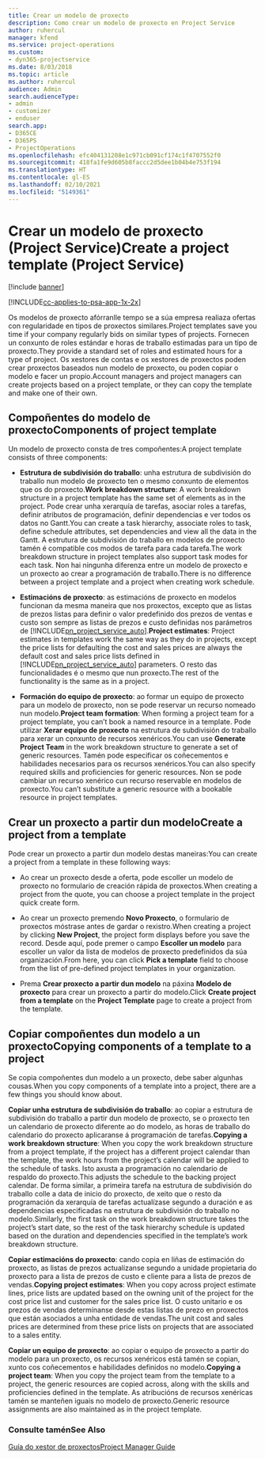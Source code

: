 ```yaml
---
title: Crear un modelo de proxecto
description: Como crear un modelo de proxecto en Project Service
author: ruhercul
manager: kfend
ms.service: project-operations
ms.custom:
- dyn365-projectservice
ms.date: 8/03/2018
ms.topic: article
ms.author: ruhercul
audience: Admin
search.audienceType:
- admin
- customizer
- enduser
search.app:
- D365CE
- D365PS
- ProjectOperations
ms.openlocfilehash: efc404131208e1c971cb091cf174c1f4707552f0
ms.sourcegitcommit: 418fa1fe9d605b8faccc2d5dee1b04b4e753f194
ms.translationtype: HT
ms.contentlocale: gl-ES
ms.lasthandoff: 02/10/2021
ms.locfileid: "5149361"
---
```

# <a name="create-a-project-template-project-service"></a><span data-ttu-id="cc9d7-103">Crear un modelo de proxecto (Project Service)</span><span class="sxs-lookup"><span data-stu-id="cc9d7-103">Create a project template (Project Service)</span></span>

[!include [banner](../includes/psa-now-project-operations.md)]

[!INCLUDE[cc-applies-to-psa-app-1x-2x](../includes/cc-applies-to-psa-app-1x-2x.md)]

<span data-ttu-id="cc9d7-104">Os modelos de proxecto afórranlle tempo se a súa empresa realiaza ofertas con regularidade en tipos de proxectos similares.</span><span class="sxs-lookup"><span data-stu-id="cc9d7-104">Project templates save you time if your company regularly bids on similar types of projects.</span></span> <span data-ttu-id="cc9d7-105">Fornecen un conxunto de roles estándar e horas de traballo estimadas para un tipo de proxecto.</span><span class="sxs-lookup"><span data-stu-id="cc9d7-105">They provide a standard set of roles and estimated hours for a type of project.</span></span> <span data-ttu-id="cc9d7-106">Os xestores de contas e os xestores de proxectos poden crear proxectos baseados nun modelo de proxecto, ou poden copiar o modelo e facer un propio.</span><span class="sxs-lookup"><span data-stu-id="cc9d7-106">Account managers and project managers can create projects based on a project template, or they can copy the template and make one of their own.</span></span>  
  
## <a name="components-of-project-template"></a><span data-ttu-id="cc9d7-107">Compoñentes do modelo de proxecto</span><span class="sxs-lookup"><span data-stu-id="cc9d7-107">Components of project template</span></span>
 <span data-ttu-id="cc9d7-108">Un modelo de proxecto consta de tres compoñentes:</span><span class="sxs-lookup"><span data-stu-id="cc9d7-108">A project template consists of three components:</span></span>  
  
- <span data-ttu-id="cc9d7-109">**Estrutura de subdivisión do traballo**: unha estrutura de subdivisión do traballo nun modelo de proxecto ten o mesmo conxunto de elementos que os do proxecto.</span><span class="sxs-lookup"><span data-stu-id="cc9d7-109">**Work breakdown structure**: A work breakdown structure in a project template has the same set of elements as in the project.</span></span> <span data-ttu-id="cc9d7-110">Pode crear unha xerarquía de tarefas, asociar roles a tarefas, definir atributos de programación, definir dependencias e ver todos os datos no Gantt.</span><span class="sxs-lookup"><span data-stu-id="cc9d7-110">You can create a task hierarchy, associate roles to task, define schedule attributes, set dependencies and view all the data in the Gantt.</span></span> <span data-ttu-id="cc9d7-111">A estrutura de subdivisión do traballo en modelos de proxecto tamén é compatible cos modos de tarefa para cada tarefa.</span><span class="sxs-lookup"><span data-stu-id="cc9d7-111">The work breakdown structure in project templates also support task modes for each task.</span></span> <span data-ttu-id="cc9d7-112">Non hai ningunha diferenza entre un modelo de proxecto e un proxecto ao crear a programación de traballo.</span><span class="sxs-lookup"><span data-stu-id="cc9d7-112">There is no difference between a project template and a project when creating work schedule.</span></span>  
  
- <span data-ttu-id="cc9d7-113">**Estimacións de proxecto**: as estimacións de proxecto en modelos funcionan da mesma maneira que nos proxectos, excepto que as listas de prezos listas para definir o valor predefinido dos prezos de ventas e custo son sempre as listas de prezos e custo definidas nos parámetros de [!INCLUDE[pn_project_service_auto](../includes/pn-project-service-auto.md)].</span><span class="sxs-lookup"><span data-stu-id="cc9d7-113">**Project estimates**: Project estimates in templates work the same way as they do in projects, except the price lists for defaulting the cost and sales prices are always the default cost and sales price lists defined in [!INCLUDE[pn_project_service_auto](../includes/pn-project-service-auto.md)] parameters.</span></span> <span data-ttu-id="cc9d7-114">O resto das funcionalidades é o mesmo que nun proxecto.</span><span class="sxs-lookup"><span data-stu-id="cc9d7-114">The rest of the functionality is the same as in a project.</span></span>  
  
- <span data-ttu-id="cc9d7-115">**Formación do equipo de proxecto**: ao formar un equipo de proxecto para un modelo de proxecto, non se pode reservar un recurso nomeado nun modelo.</span><span class="sxs-lookup"><span data-stu-id="cc9d7-115">**Project team formation**: When forming a project team for a project template, you can’t book a named resource in a template.</span></span> <span data-ttu-id="cc9d7-116">Pode utilizar **Xerar equipo de proxecto** na estrutura de subdivisión do traballo para xerar un conxunto de recursos xenéricos.</span><span class="sxs-lookup"><span data-stu-id="cc9d7-116">You can use **Generate Project Team** in the work breakdown structure to generate a set of generic resources.</span></span> <span data-ttu-id="cc9d7-117">Tamén pode especificar os coñecementos e habilidades necesarios para os recursos xenéricos.</span><span class="sxs-lookup"><span data-stu-id="cc9d7-117">You can also specify required skills and proficiencies for generic resources.</span></span> <span data-ttu-id="cc9d7-118">Non se pode cambiar un recurso xenérico cun recurso reservable en modelos de proxecto.</span><span class="sxs-lookup"><span data-stu-id="cc9d7-118">You can’t substitute a generic resource with a bookable resource in project templates.</span></span>  
  
## <a name="create-a-project-from-a-template"></a><span data-ttu-id="cc9d7-119">Crear un proxecto a partir dun modelo</span><span class="sxs-lookup"><span data-stu-id="cc9d7-119">Create a project from a template</span></span>  
 <span data-ttu-id="cc9d7-120">Pode crear un proxecto a partir dun modelo destas maneiras:</span><span class="sxs-lookup"><span data-stu-id="cc9d7-120">You can create a project from a template in these following ways:</span></span>  
  
-   <span data-ttu-id="cc9d7-121">Ao crear un proxecto desde a oferta, pode escoller un modelo de proxecto no formulario de creación rápida de proxectos.</span><span class="sxs-lookup"><span data-stu-id="cc9d7-121">When creating a project from the quote, you can choose a project template in the project quick create form.</span></span>  
  
-   <span data-ttu-id="cc9d7-122">Ao crear un proxecto premendo **Novo Proxecto**, o formulario de proxectos móstrase antes de gardar o rexistro.</span><span class="sxs-lookup"><span data-stu-id="cc9d7-122">When creating a project by clicking **New Project**, the project form displays before you save the record.</span></span> <span data-ttu-id="cc9d7-123">Desde aquí, pode premer o campo **Escoller un modelo** para escoller un valor da lista de modelos de proxecto predefinidos da súa organización.</span><span class="sxs-lookup"><span data-stu-id="cc9d7-123">From here, you can click **Pick a template** field to choose from the list of pre-defined project templates in your organization.</span></span>  
  
-   <span data-ttu-id="cc9d7-124">Prema **Crear proxecto a partir dun modelo** na páxina **Modelo de proxecto** para crear un proxecto a partir do modelo.</span><span class="sxs-lookup"><span data-stu-id="cc9d7-124">Click **Create project from a template** on the **Project Template** page to create a project from the template.</span></span>  
  
## <a name="copying-components-of-a-template-to-a-project"></a><span data-ttu-id="cc9d7-125">Copiar compoñentes dun modelo a un proxecto</span><span class="sxs-lookup"><span data-stu-id="cc9d7-125">Copying components of a template to a project</span></span>  
 <span data-ttu-id="cc9d7-126">Se copia compoñentes dun modelo a un proxecto, debe saber algunhas cousas.</span><span class="sxs-lookup"><span data-stu-id="cc9d7-126">When you copy components of a template into a project, there are a few things you should know about.</span></span>  
  
 <span data-ttu-id="cc9d7-127">**Copiar unha estrutura de subdivisión do traballo**: ao copiar a estrutura de subdivisión do traballo a partir dun modelo de proxecto, se o proxecto ten un calendario de proxecto diferente ao do modelo, as horas de traballo do calendario do proxecto aplicaranse á programación de tarefas.</span><span class="sxs-lookup"><span data-stu-id="cc9d7-127">**Copying a work breakdown structure**: When you copy the work breakdown structure from a project template, if the project has a different project calendar than the template, the work hours from the project’s calendar will be applied to the schedule of tasks.</span></span> <span data-ttu-id="cc9d7-128">Isto axusta a programación no calendario de respaldo do proxecto.</span><span class="sxs-lookup"><span data-stu-id="cc9d7-128">This adjusts the schedule to the backing project calendar.</span></span> <span data-ttu-id="cc9d7-129">De forma similar, a primeira tarefa na estrutura de subdivisión do traballo colle a data de inicio do proxecto, de xeito que o resto da programación da xerarquía de tarefas actualízase segundo a duración e as dependencias especificadas na estrutura de subdivisión do traballo no modelo.</span><span class="sxs-lookup"><span data-stu-id="cc9d7-129">Similarly, the first task on the work breakdown structure takes the project’s start date, so the rest of the task hierarchy schedule is updated based on the duration and dependencies specified in the template’s work breakdown structure.</span></span>  
  
 <span data-ttu-id="cc9d7-130">**Copiar estimacións do proxecto**: cando copia en liñas de estimación do proxecto, as listas de prezos actualízanse segundo a unidade propietaria do proxecto para a lista de prezos de custo e cliente para a lista de prezos de vendas.</span><span class="sxs-lookup"><span data-stu-id="cc9d7-130">**Copying project estimates**: When you copy across project estimate lines, price lists are updated based on the owning unit of the project for the cost price list and customer for the sales price list.</span></span> <span data-ttu-id="cc9d7-131">O custo unitario e os prezos de vendas determínanse desde estas listas de prezo en proxectos que están asociados a unha entidade de vendas.</span><span class="sxs-lookup"><span data-stu-id="cc9d7-131">The unit cost and sales prices are determined from these price lists on projects that are associated to a sales entity.</span></span>  
  
 <span data-ttu-id="cc9d7-132">**Copiar un equipo de proxecto**: ao copiar o equipo de proxecto a partir do modelo para un proxecto, os recursos xenéricos está tamén se copian, xunto cos coñecementos e habilidades definidos no modelo.</span><span class="sxs-lookup"><span data-stu-id="cc9d7-132">**Copying a project team**: When you copy the project team from the template to a project, the generic resources are copied across, along with the skills and proficiencies defined in the template.</span></span> <span data-ttu-id="cc9d7-133">As atribucións de recursos xenéricas tamén se manteñen iguais no modelo de proxecto.</span><span class="sxs-lookup"><span data-stu-id="cc9d7-133">Generic resource assignments are also maintained as in the project template.</span></span>  
  
### <a name="see-also"></a><span data-ttu-id="cc9d7-134">Consulte tamén</span><span class="sxs-lookup"><span data-stu-id="cc9d7-134">See Also</span></span>  
 [<span data-ttu-id="cc9d7-135">Guía do xestor de proxectos</span><span class="sxs-lookup"><span data-stu-id="cc9d7-135">Project Manager Guide</span></span>](../psa/project-manager-guide.md)
